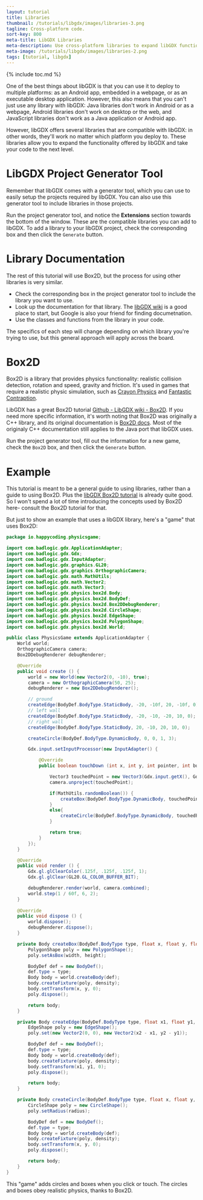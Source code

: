```yaml
---
layout: tutorial
title: Libraries
thumbnail: /tutorials/libgdx/images/libraries-3.png
tagline: Cross-platform code. 
sort-key: 800
meta-title: LibGDX Libraries
meta-description: Use cross-platform libraries to expand libGDX functionality.
meta-image: /tutorials/libgdx/images/libraries-2.png
tags: [tutorial, libgdx]
---
```


{% include toc.md %}

One of the best things about libGDX is that you can use it to deploy to multiple platforms: as an Android app, embedded in a webpage, or as an executable desktop application. However, this also means that you can't just use any library with libGDX: Java libraries don't work in Android or as a webpage, Android libraries don't work on desktop or the web, and JavaScript libraries don't work as a Java application or Android app.

However, libGDX offers several libraries that are compatible with libGDX: in other words, they'll work no matter which platform you deploy to. These libraries allow you to expand the functionality offered by libGDX and take your code to the next level.

# LibGDX Project Generator Tool

Remember that libGDX comes with a generator tool, which you can use to easily setup the projects required by libGDX. You can also use this generator tool to include libraries in those projects.

Run the project generator tool, and notice the **Extensions** section towards the bottom of the window. These are the compatible libraries you can add to libGDX. To add a library to your libGDX project, check the corresponding box and then click the `Generate` button.

# Library Documentation

The rest of this tutorial will use Box2D, but the process for using other libraries is very similar.

- Check the corresponding box in the project generator tool to include the library you want to use.
- Look up the documentation for that library. The [libGDX wiki](https://github.com/libgdx/libgdx/wiki) is a good place to start, but Google is also your friend for finding documetnation.
- Use the classes and functions from the library in your code.

The specifics of each step will change depending on which library you're trying to use, but this general approach will apply across the board.

# Box2D

Box2D is a library that provides physics functionality: realistic collision detection, rotation and speed, gravity and friction. It's used in games that require a realistic physic simulation, such as [Crayon Physics](http://www.crayonphysics.com/) and [Fantastic Contraption](http://fantasticcontraption.com/).

LibGDX has a great Box2D tutorial [Github - LibGDX wiki - Box2D](https://github.com/libgdx/libgdx/wiki/Box2d). If you need more specific information, it's worth noting that Box2D was originally a C++ library, and its original documentation is [Box2D docs](https://box2d.org/documentation/). Most of the originaly C++ documentation still applies to the Java port that libGDX uses.

Run the project generator tool, fill out the information for a new game, check the `Box2D` box, and then click the `Generate` button.

# Example

This tutorial is meant to be a general guide to using libraries, rather than a guide to using Box2D. Plus the [libGDX Box2D tutorial](https://github.com/libgdx/libgdx/wiki/Box2d) is already quite good. So I won't spend a lot of time introducing the concepts used by Box2D here- consult the Box2D tutorial for that.

But just to show an example that uses a libGDX library, here's a "game" that uses Box2D:

```java
package io.happycoding.physicsgame;

import com.badlogic.gdx.ApplicationAdapter;
import com.badlogic.gdx.Gdx;
import com.badlogic.gdx.InputAdapter;
import com.badlogic.gdx.graphics.GL20;
import com.badlogic.gdx.graphics.OrthographicCamera;
import com.badlogic.gdx.math.MathUtils;
import com.badlogic.gdx.math.Vector2;
import com.badlogic.gdx.math.Vector3;
import com.badlogic.gdx.physics.box2d.Body;
import com.badlogic.gdx.physics.box2d.BodyDef;
import com.badlogic.gdx.physics.box2d.Box2DDebugRenderer;
import com.badlogic.gdx.physics.box2d.CircleShape;
import com.badlogic.gdx.physics.box2d.EdgeShape;
import com.badlogic.gdx.physics.box2d.PolygonShape;
import com.badlogic.gdx.physics.box2d.World;

public class PhysicsGame extends ApplicationAdapter {
	World world;
	OrthographicCamera camera;
	Box2DDebugRenderer debugRenderer;

	@Override
	public void create () {
		world = new World(new Vector2(0, -10), true);
		camera = new OrthographicCamera(50, 25);
		debugRenderer = new Box2DDebugRenderer();

		// ground
		createEdge(BodyDef.BodyType.StaticBody, -20, -10f, 20, -10f, 0);
		// left wall
		createEdge(BodyDef.BodyType.StaticBody, -20, -10, -20, 10, 0);
		// right wall
		createEdge(BodyDef.BodyType.StaticBody, 20, -10, 20, 10, 0);

		createCircle(BodyDef.BodyType.DynamicBody, 0, 0, 1, 3);

		Gdx.input.setInputProcessor(new InputAdapter() {

			@Override
			public boolean touchDown (int x, int y, int pointer, int button) {

				Vector3 touchedPoint = new Vector3(Gdx.input.getX(), Gdx.input.getY(), 0);
				camera.unproject(touchedPoint);

				if(MathUtils.randomBoolean()) {
					createBox(BodyDef.BodyType.DynamicBody, touchedPoint.x, touchedPoint.y, 1, 1, 1);
				}
				else{
					createCircle(BodyDef.BodyType.DynamicBody, touchedPoint.x, touchedPoint.y, 1, 3);
				}

				return true;
			}
		});
	}

	@Override
	public void render () {
		Gdx.gl.glClearColor(.125f, .125f, .125f, 1);
		Gdx.gl.glClear(GL20.GL_COLOR_BUFFER_BIT);

		debugRenderer.render(world, camera.combined);
		world.step(1 / 60f, 6, 2);
	}
	
	@Override
	public void dispose () {
		world.dispose();
		debugRenderer.dispose();
	}

	private Body createBox(BodyDef.BodyType type, float x, float y, float width, float height, float density) {
		PolygonShape poly = new PolygonShape();
		poly.setAsBox(width, height);

		BodyDef def = new BodyDef();
		def.type = type;
		Body body = world.createBody(def);
		body.createFixture(poly, density);
		body.setTransform(x, y, 0);
		poly.dispose();

		return body;
	}

	private Body createEdge(BodyDef.BodyType type, float x1, float y1, float x2, float y2, float density) {
		EdgeShape poly = new EdgeShape();
		poly.set(new Vector2(0, 0), new Vector2(x2 - x1, y2 - y1));

		BodyDef def = new BodyDef();
		def.type = type;
		Body body = world.createBody(def);
		body.createFixture(poly, density);
		body.setTransform(x1, y1, 0);
		poly.dispose();

		return body;
	}

	private Body createCircle(BodyDef.BodyType type, float x, float y, float radius, float density) {
		CircleShape poly = new CircleShape();
		poly.setRadius(radius);

		BodyDef def = new BodyDef();
		def.type = type;
		Body body = world.createBody(def);
		body.createFixture(poly, density);
		body.setTransform(x, y, 0);
		poly.dispose();

		return body;
	}
}
```

This "game" adds circles and boxes when you click or touch. The circles and boxes obey realistic physics, thanks to Box2D.